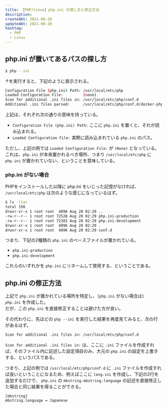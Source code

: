 ```yaml
---
title: 【PHP/Linux】php.ini の探し方と修正方法
description:
createdAt: 2021-08-20
updatedAt: 2021-08-20
hashtag: 
  - PHP
  - Linux
---
```


## php.ini が置いてあるパスの探し方

```sh
$ php --ini
```
↑を実行すると、下記のように表示される。

```bash
Configuration File (php.ini) Path: /usr/local/etc/php
Loaded Configuration File:         (none)
Scan for additional .ini files in: /usr/local/etc/php/conf.d
Additional .ini files parsed:      /usr/local/etc/php/conf.d/docker-php-ext-sodium.ini
```
上記は、それぞれ次の通りの意味を持っている。

* `Configuration File (php.ini) Path:` ここに `php.ini` を置くと、それが読み込まれる。  
* `Loaded Configuration File:` 実際に読み込まれている `php.ini` のパス。 

ただし、上記の例では `Loaded Configuration File:` が `(None)` となっている。  
これは、`php.ini` が本来置かれるべき場所、つまり `/usr/local/etc/php` に  `php.ini` が置かれていない、ということを意味している。

### php.ini がない場合
PHPをインストールした以降に php.ini をいじった記憶がなければ、 `/usr/local/etc/php` は次のような感じになっているはず。

```bash
$ ls -ltar
total 156
drwxr-xr-x 1 root root  4096 Aug 20 02:29 ..
-rw-r--r-- 1 root root 72528 Aug 20 02:29 php.ini-production
-rw-r--r-- 1 root root 72382 Aug 20 02:29 php.ini-development
drwxr-xr-x 1 root root  4096 Aug 20 02:29 .
drwxr-xr-x 1 root root  4096 Aug 20 02:29 conf.d
```

つまり、下記の2種類の `php.ini` のベースファイルが置かれている。

* `php.ini-production`
* `php.ini-development`

これらのいずれかを `php.ini` にリネームして使用する、ということである。

## php.ini の修正方法

上記で `php.ini` が置かれている場所を特定し、（`php.ini` がない場合は）`php.ini` を作成した。  
だが、この `php.ini` を直接修正することは避けた方が良い。

その代わりに、先ほどの `php --ini` を実行した結果を再度見てみると、次の行があるはず。

```bash
Scan for additional .ini files in: /usr/local/etc/php/conf.d
```

`Scan for additional .ini files in:` は、ここに `.ini` ファイルを作成すれば、そのファイル内に記述した設定項目のみ、大元の `php.ini` の設定を上書きする、というパスである。

つまり、上記の例では `/usr/local/etc/php/conf.d` に `.ini` ファイルを作成すれば良いということになるため、例えばここに `lang.ini` を作成し、下記の2行を追加するだけで、 `php.ini` の `mbstring.mbstring.language` の記述を直接修正した場合と同じ結果を得ることができる。

```ini[lang.ini]
[mbstring]
mbstring.language = Japanese
```
